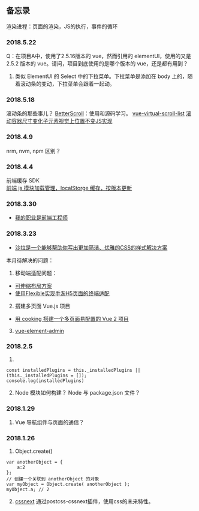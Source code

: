 ## 备忘录  


渲染进程：页面的渲染，JS的执行，事件的循环


### 2018.5.22
Q：在项目A中，使用了2.5.16版本的 vue，然而引用的 elementUI，使用的又是 2.5.2 版本的 vue。请问，项目到底使用的是哪个版本的 vue，还是都有用到？
1. 类似 ElementUI 的 Select 中的下拉菜单。下拉菜单是添加在 body 上的，随着滚动条的变动，下拉菜单会跟着一起动。

### 2018.5.18
滚动条的那些事儿？
[BetterScroll](https://juejin.im/post/59b777015188257e764c716f)：使用和源码学习。
[vue-virtual-scroll-list](https://github.com/tangbc/vue-virtual-scroll-list)
[滚动容器尺寸变化子元素视觉上位置不变JS实现](http://www.zhangxinxu.com/wordpress/2018/02/container-scroll-position-hold/)

### 2018.4.9
nrm, nvm, npm 区别？


### 2018.4.4
前端缓存 SDK  
  [前端 js 模块加载管理，localStorge 缓存，按版本更新](https://github.com/mingjiu/mj_module)

### 2018.3.30
- [我的职业是前端工程师](https://github.com/phodal/fe)

### 2018.3.23
- [沙拉是一个能够帮助你写出更加简洁、优雅的CSS的样式解决方案](https://github.com/ElemeFE/postcss-salad)


本月待解决的问题：
1. 移动端适配问题：
  - [可伸缩布局方案](https://github.com/ElemeFE/lib-flexible)
  - [使用Flexible实现手淘H5页面的终端适配](https://github.com/amfe/article/issues/17)

2. 搭建多页面 Vue.js 项目
  - [用 cooking 搭建一个多页面易配置的 Vue 2 项目](https://zhuanlan.zhihu.com/p/22610408)

3. [vue-element-admin](https://github.com/PanJiaChen/vue-element-admin)


### 2018.2.5
1. 
```
const installedPlugins = this._installedPlugins || (this._installedPlugins = []); 
console.log(installedPlugins)
```

2. Node 模块如何构建？
Node 与 package.json 文件？

### 2018.1.29 
1. Vue 导航组件与页面的通信？

### 2018.1.26
1. Object.create()  
```
var anotherObject = {
    a:2
};
// 创建一个关联到 anotherObject 的对象
var myObject = Object.create( anotherObject );
myObject.a; // 2
```
2. [cssnext](https://cssnext.io/) 通过postcss-cssnext插件，使用css的未来特性。
